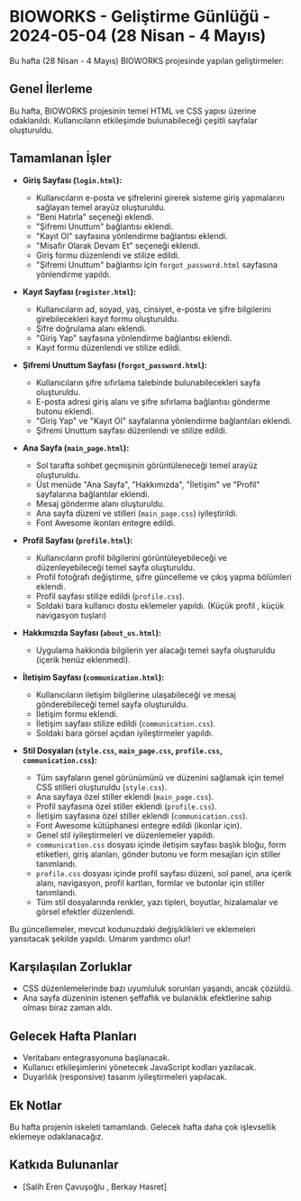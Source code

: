 # BIOWORKS - Geliştirme Günlüğü - 2024-05-04 (28 Nisan - 4 Mayıs)

Bu hafta (28 Nisan - 4 Mayıs) BIOWORKS projesinde yapılan geliştirmeler:

## Genel İlerleme

Bu hafta, BIOWORKS projesinin temel HTML ve CSS yapısı üzerine odaklanıldı. Kullanıcıların etkileşimde bulunabileceği çeşitli sayfalar oluşturuldu.

## Tamamlanan İşler

* **Giriş Sayfası (`login.html`):**

    * Kullanıcıların e-posta ve şifrelerini girerek sisteme giriş yapmalarını sağlayan temel arayüz oluşturuldu.
    * "Beni Hatırla" seçeneği eklendi.
    * "Şifremi Unuttum" bağlantısı eklendi.
    * "Kayıt Ol" sayfasına yönlendirme bağlantısı eklendi.
    * "Misafir Olarak Devam Et" seçeneği eklendi.
    * Giriş formu düzenlendi ve stilize edildi.
    * "Şifremi Unuttum" bağlantısı için `forgot_password.html` sayfasına yönlendirme yapıldı.

* **Kayıt Sayfası (`register.html`):**

    * Kullanıcıların ad, soyad, yaş, cinsiyet, e-posta ve şifre bilgilerini girebilecekleri kayıt formu oluşturuldu.
    * Şifre doğrulama alanı eklendi.
    * "Giriş Yap" sayfasına yönlendirme bağlantısı eklendi.
    * Kayıt formu düzenlendi ve stilize edildi.

* **Şifremi Unuttum Sayfası (`forgot_password.html`):**

    * Kullanıcıların şifre sıfırlama talebinde bulunabilecekleri sayfa oluşturuldu.
    * E-posta adresi giriş alanı ve şifre sıfırlama bağlantısı gönderme butonu eklendi.
    * "Giriş Yap" ve "Kayıt Ol" sayfalarına yönlendirme bağlantıları eklendi.
    * Şifremi Unuttum sayfası düzenlendi ve stilize edildi.

* **Ana Sayfa (`main_page.html`):**

    * Sol tarafta sohbet geçmişinin görüntüleneceği temel arayüz oluşturuldu.
    * Üst menüde "Ana Sayfa", "Hakkımızda", "İletişim" ve "Profil" sayfalarına bağlantılar eklendi.
    * Mesaj gönderme alanı oluşturuldu.
    * Ana sayfa düzeni ve stilleri (`main_page.css`) iyileştirildi.
    * Font Awesome ikonları entegre edildi.

* **Profil Sayfası (`profile.html`):**

    * Kullanıcıların profil bilgilerini görüntüleyebileceği ve düzenleyebileceği temel sayfa oluşturuldu.
    * Profil fotoğrafı değiştirme, şifre güncelleme ve çıkış yapma bölümleri eklendi.
    * Profil sayfası stilize edildi (`profile.css`).
    * Soldaki bara kullanıcı dostu eklemeler yapıldı. (Küçük profil , küçük navigasyon tuşları)

* **Hakkımızda Sayfası (`about_us.html`):**

    * Uygulama hakkında bilgilerin yer alacağı temel sayfa oluşturuldu (içerik henüz eklenmedi).

* **İletişim Sayfası (`communication.html`):**

    * Kullanıcıların iletişim bilgilerine ulaşabileceği ve mesaj gönderebileceği temel sayfa oluşturuldu.
    * İletişim formu eklendi.
    * İletişim sayfası stilize edildi (`communication.css`).
    * Soldaki bara görsel açıdan iyileştirmeler yapıldı. 

* **Stil Dosyaları (`style.css`, `main_page.css`, `profile.css`, `communication.css`):**

    * Tüm sayfaların genel görünümünü ve düzenini sağlamak için temel CSS stilleri oluşturuldu (`style.css`).
    * Ana sayfaya özel stiller eklendi (`main_page.css`).
    * Profil sayfasına özel stiller eklendi (`profile.css`).
    * İletişim sayfasına özel stiller eklendi (`communication.css`).
    * Font Awesome kütüphanesi entegre edildi (ikonlar için).
    * Genel stil iyileştirmeleri ve düzenlemeler yapıldı.
    * `communication.css` dosyası içinde iletişim sayfası başlık bloğu, form etiketleri, giriş alanları, gönder butonu ve form mesajları için stiller tanımlandı.
    * `profile.css` dosyası içinde profil sayfası düzeni, sol panel, ana içerik alanı, navigasyon, profil kartları, formlar ve butonlar için stiller tanımlandı.
    * Tüm stil dosyalarında renkler, yazı tipleri, boyutlar, hizalamalar ve görsel efektler düzenlendi.

Bu güncellemeler, mevcut kodunuzdaki değişiklikleri ve eklemeleri yansıtacak şekilde yapıldı. Umarım yardımcı olur!

## Karşılaşılan Zorluklar

* CSS düzenlemelerinde bazı uyumluluk sorunları yaşandı, ancak çözüldü.
* Ana sayfa düzeninin istenen şeffaflık ve bulanıklık efektlerine sahip olması biraz zaman aldı.

## Gelecek Hafta Planları

* Veritabanı entegrasyonuna başlanacak.
* Kullanıcı etkileşimlerini yönetecek JavaScript kodları yazılacak.
* Duyarlılık (responsive) tasarım iyileştirmeleri yapılacak.

## Ek Notlar

Bu hafta projenin iskeleti tamamlandı. Gelecek hafta daha çok işlevsellik eklemeye odaklanacağız.

## Katkıda Bulunanlar

* [Salih Eren Çavuşoğlu , Berkay Hasret]